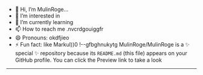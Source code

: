 - 👋 Hi, I’m MulinRoge...
- 👀 I’m interested in 
- 🌱 I’m currently learning
- 📫 How to reach me .nvcrdgouiggfr
- 😄 Pronouns: okdfjieo
- ⚡ Fun fact: like Markul))0
!--gfbghnukytg
MulinRoge/MulinRoge is a ✨ special ✨ repository because its `README.md` (this file) appears on your GitHub profile.
You can click the Preview link to take a look 
---
